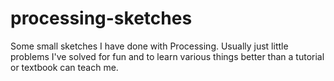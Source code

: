 # processing-sketches
Some small sketches I have done with Processing. Usually just little problems I've solved for fun and to learn various things better than a tutorial or textbook can teach me.
